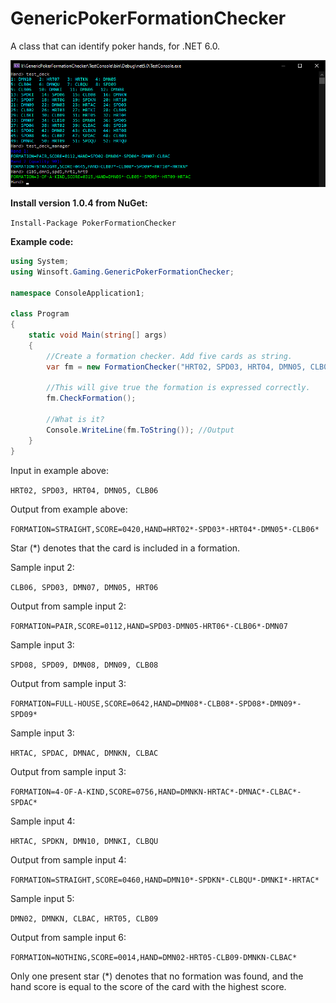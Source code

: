 # GenericPokerFormationChecker
A class that can identify poker hands, for .NET 6.0.

![Testconsole](https://raw.githubusercontent.com/Anders-H/GenericPokerFormationChecker/master/pokerformationchecker.jpg)

**Install version 1.0.4 from NuGet:**

```Install-Package PokerFormationChecker```

**Example code:**

```C#
using System;
using Winsoft.Gaming.GenericPokerFormationChecker;

namespace ConsoleApplication1;

class Program
{
    static void Main(string[] args)
    {
        //Create a formation checker. Add five cards as string.
        var fm = new FormationChecker("HRT02, SPD03, HRT04, DMN05, CLB06"); //Input. Exception if string contains errors.

        //This will give true the formation is expressed correctly.
        fm.CheckFormation();

        //What is it?
        Console.WriteLine(fm.ToString()); //Output
    }
}
```

Input in example above:

`HRT02, SPD03, HRT04, DMN05, CLB06`

Output from example above:

`FORMATION=STRAIGHT,SCORE=0420,HAND=HRT02*-SPD03*-HRT04*-DMN05*-CLB06*`

Star (*) denotes that the card is included in a formation.

Sample input 2:

`CLB06, SPD03, DMN07, DMN05, HRT06`

Output from sample input 2:

`FORMATION=PAIR,SCORE=0112,HAND=SPD03-DMN05-HRT06*-CLB06*-DMN07`

Sample input 3:

`SPD08, SPD09, DMN08, DMN09, CLB08`

Output from sample input 3:

`FORMATION=FULL-HOUSE,SCORE=0642,HAND=DMN08*-CLB08*-SPD08*-DMN09*-SPD09*`

Sample input 3:

`HRTAC, SPDAC, DMNAC, DMNKN, CLBAC`

Output from sample input 3:

`FORMATION=4-OF-A-KIND,SCORE=0756,HAND=DMNKN-HRTAC*-DMNAC*-CLBAC*-SPDAC*`

Sample input 4:

`HRTAC, SPDKN, DMN10, DMNKI, CLBQU`

Output from sample input 4:

`FORMATION=STRAIGHT,SCORE=0460,HAND=DMN10*-SPDKN*-CLBQU*-DMNKI*-HRTAC*`

Sample input 5:

`DMN02, DMNKN, CLBAC, HRT05, CLB09`

Output from sample input 6:

`FORMATION=NOTHING,SCORE=0014,HAND=DMN02-HRT05-CLB09-DMNKN-CLBAC*`

Only one present star (*) denotes that no formation was found, and the hand score is equal to the score of the card with the highest score.
